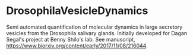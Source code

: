 # DrosophilaVesicleDynamics
Semi automated quantification of molecular dynamics in large secretory vesicles from the Drosophila salivary glands. Initially developed for Dagan Segal's project at Benny Shilo's lab. See manuscript, https://www.biorxiv.org/content/early/2017/11/08/216044.
